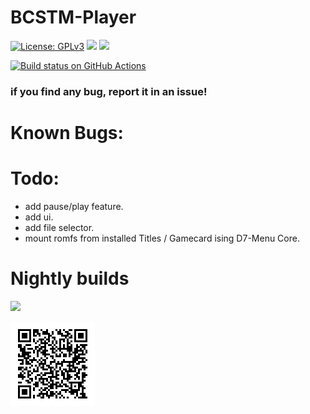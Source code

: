 # BCSTM-Player 

<a href="https://github.com/NPI-D7/BCSTM-Player/blob/main/LICENSE"> <img height="22" src="https://img.shields.io/badge/License-GPLv3-informational.svg?style=for-the-badge" alt="License: GPLv3"></a> <img height="22" src="https://img.shields.io/github/downloads/NPI-D7/BCSTM-Player/total.svg?style=for-the-badge"> <a href="https://github.com/NPI-D7/BCSTM-Player/releases"><img height="22" src="https://img.shields.io/github/tag/NPI-D7/BCSTM-Player.svg?style=for-the-badge"/></a>&nbsp;

<a href="https://github.com/NPI-D7/BCSTM-Player/actions?query=workflow%3A%22Build+BCSTM-Player%22">
   <img src="https://img.shields.io/github/workflow/status/NPI-D7/BCSTM-Player/Build%20BCSTM-Player.svg?logo=github&style=for-the-badge" height="22" alt="Build status on GitHub Actions"></a>&nbsp;
 



 


 ### if you find any bug, report it in an issue!
# Known Bugs:

# Todo:
- add pause/play feature.
- add ui.
- add file selector.
- mount romfs from installed Titles / Gamecard ising D7-Menu Core.

# Nightly builds


<a href="https://github.com/NPI-D7/nightlys/raw/master/builds/BCSTM-Player/BCSTM-Player.3dsx"> <img height ="22" src ="https://img.shields.io/badge/Download-3dsx-green?style=for-the-badge">



<img src="https://raw.githubusercontent.com/NPI-D7/nightlys/master/builds/BCSTM-Player/BCSTM-Player.png">
